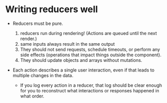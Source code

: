# Writing reducers well 

* Reducers must be pure. 
  1. reducers run during rendering! (Actions are queued until the next render.)
  2. same inputs always result in the same output
  3. They should not send requests, schedule timeouts, or perform any side effects (operations that impact things outside the component).
  4. They should update objects and arrays without mutations.

* Each action describes a single user interaction, even if that leads to multiple changes in the data.
   * If you log every action in a reducer, that log should be clear enough for you to reconstruct what interactions or responses happened in what order. 